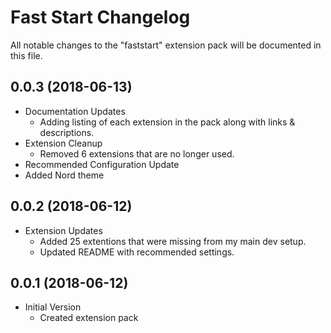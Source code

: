 # Fast Start Changelog

All notable changes to the "faststart" extension pack will be documented in this file.

## 0.0.3 (2018-06-13)

- Documentation Updates
  - Adding listing of each extension in the pack along with links & descriptions.
- Extension Cleanup
  - Removed 6 extensions that are no longer used.
- Recommended Configuration Update
- Added Nord theme

## 0.0.2 (2018-06-12)

- Extension Updates
  - Added 25 extentions that were missing from my main dev setup.
  - Updated README with recommended settings.

## 0.0.1 (2018-06-12)

- Initial Version
  - Created extension pack
